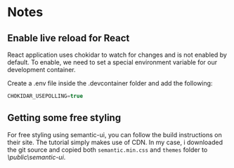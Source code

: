 # Notes

## Enable live reload for React

React application uses chokidar to watch for changes and is not enabled by default. To enable, we need to set a special environment variable for our development container.

Create a .env file inside the .devcontainer folder and add the following:

```js
CHOKIDAR_USEPOLLING=true
```

## Getting some free styling

For free styling using semantic-ui, you can follow the build instructions on their site. 
The tutorial simply makes use of CDN. In my case, i downloaded the git source and 
copied both `semantic.min.css` and `themes` folder to *\public\semantic-ui*.